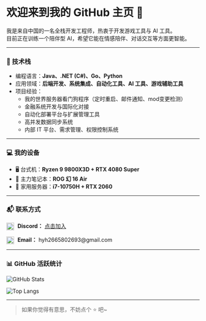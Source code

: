 # 欢迎来到我的 GitHub 主页 👋

我是来自中国的一名全栈开发工程师，热衷于开发游戏工具与 AI 工具。  
目前正在训练一个陪伴型 AI，希望它能在情感陪伴、对话交互等方面更智能。

---

### 🧰 技术栈

- 编程语言：**Java、.NET (C#)、Go、Python**
- 应用领域：**后端开发、系统集成、自动化工具、AI 工具、游戏辅助工具**
- 项目经验：
  - 我的世界服务器看门狗程序（定时重启、邮件通知、mod变更检测）
  - 金融系统开发与国际化对接
  - 自动化部署平台与扩展管理工具
  - 高并发数据同步系统
  - 内部 IT 平台、需求管理、权限控制系统

---

### 💻 我的设备

- 🖥️ 台式机：**Ryzen 9 9800X3D + RTX 4080 Super**
- 💼 主力笔记本：**ROG 幻 16 Air**
- 📡 家用服务器：**i7-10750H + RTX 2060**

---

### 📬 联系方式

<p align="left">
  <img src="https://img.icons8.com/color/48/discord-logo.png" width="20" style="vertical-align: middle; margin-right: 5px;" />
  <strong>Discord：</strong> <a href="https://discord.gg/3XpTt9W5">点击加入</a>
</p>

<p align="left">
  <img src="https://img.icons8.com/color/48/gmail-new.png" width="20" style="vertical-align: middle; margin-right: 5px;" />
  <strong>Email：</strong> hyh2665802693@gmail.com
</p>

---

### 📊 GitHub 活跃统计

![GitHub Stats](https://github-readme-stats.vercel.app/api?username=Heyh520&show_icons=true&theme=tokyonight&hide_border=false)

![Top Langs](https://github-readme-stats.vercel.app/api/top-langs/?username=Heyh520&layout=compact&theme=tokyonight&hide_border=false)

---

> 如果你觉得有意思，不妨点个 ⭐ 吧~

